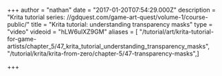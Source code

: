 +++
author = "nathan"
date = "2017-01-20T07:54:29.000Z"
description = "Krita tutorial series: //gdquest.com/game-art-quest/volume-1/course-public/"
title = "Krita tutorial: understanding transparency masks"
type = "video"
videoid = "hLW6ulXZ9GM"
aliases = [ "/tutorial/art/krita-tutorial-for-game-artists/chapter_5/47_krita_tutorial_understanding_transparency_masks", "/tutorial/krita/krita-from-zero/chapter-5/47-transparency-masks",]

+++